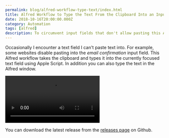 ```yaml
---
permalink: blog/alfred-workflow-type-text/index.html
title: Alfred Workflow to Type the Text From the Clipboard Into an Input
date: 2018-10-16T20:00:00.000Z
category: Automation
tags: [alfred]
description: To circumvent input fields that don't allow pasting this Alfred Workflow types the text from the clipboard into the field.
---
```


Occasionally I encounter a text field I can't paste text into. For example, some websites disable pasting into the _email confirmation_ input field. This Alfred workflow takes the clipboard and types it into the currently focused text field using Apple Script. In addition you can also type the text in the Alfred window.

<video src="https://embed.florian.ec/alfred-workflow-type-text.mov" autoplay loop>
    Sorry, your browser doesn't support embedded videos. However, you can <a href="https://embed.florian.ec/alfred-workflow-type-text.mov">download the video</a>.
</video>

You can download the latest release from the [releases page](https://github.com/florianeckerstorfer/alfred-type-text/releases) on Github.
